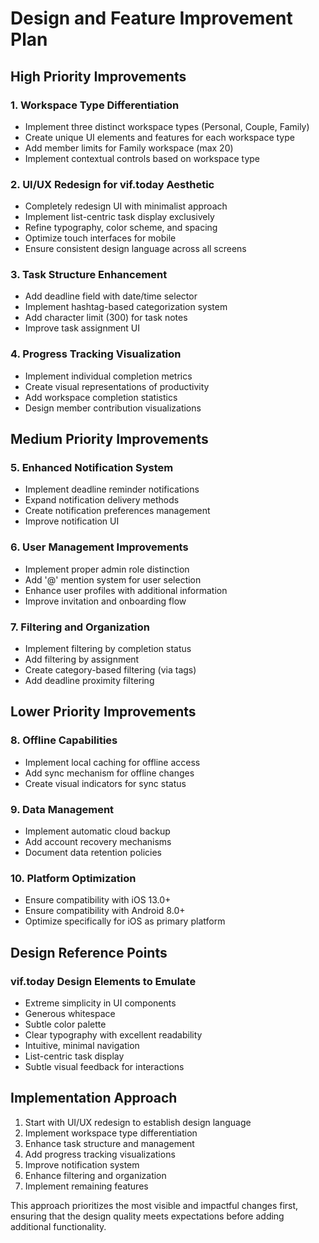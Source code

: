 # Design and Feature Improvement Plan

## High Priority Improvements

### 1. Workspace Type Differentiation
- Implement three distinct workspace types (Personal, Couple, Family)
- Create unique UI elements and features for each workspace type
- Add member limits for Family workspace (max 20)
- Implement contextual controls based on workspace type

### 2. UI/UX Redesign for vif.today Aesthetic
- Completely redesign UI with minimalist approach
- Implement list-centric task display exclusively
- Refine typography, color scheme, and spacing
- Optimize touch interfaces for mobile
- Ensure consistent design language across all screens

### 3. Task Structure Enhancement
- Add deadline field with date/time selector
- Implement hashtag-based categorization system
- Add character limit (300) for task notes
- Improve task assignment UI

### 4. Progress Tracking Visualization
- Implement individual completion metrics
- Create visual representations of productivity
- Add workspace completion statistics
- Design member contribution visualizations

## Medium Priority Improvements

### 5. Enhanced Notification System
- Implement deadline reminder notifications
- Expand notification delivery methods
- Create notification preferences management
- Improve notification UI

### 6. User Management Improvements
- Implement proper admin role distinction
- Add '@' mention system for user selection
- Enhance user profiles with additional information
- Improve invitation and onboarding flow

### 7. Filtering and Organization
- Implement filtering by completion status
- Add filtering by assignment
- Create category-based filtering (via tags)
- Add deadline proximity filtering

## Lower Priority Improvements

### 8. Offline Capabilities
- Implement local caching for offline access
- Add sync mechanism for offline changes
- Create visual indicators for sync status

### 9. Data Management
- Implement automatic cloud backup
- Add account recovery mechanisms
- Document data retention policies

### 10. Platform Optimization
- Ensure compatibility with iOS 13.0+
- Ensure compatibility with Android 8.0+
- Optimize specifically for iOS as primary platform

## Design Reference Points

### vif.today Design Elements to Emulate
- Extreme simplicity in UI components
- Generous whitespace
- Subtle color palette
- Clear typography with excellent readability
- Intuitive, minimal navigation
- List-centric task display
- Subtle visual feedback for interactions

## Implementation Approach

1. Start with UI/UX redesign to establish design language
2. Implement workspace type differentiation
3. Enhance task structure and management
4. Add progress tracking visualizations
5. Improve notification system
6. Enhance filtering and organization
7. Implement remaining features

This approach prioritizes the most visible and impactful changes first, ensuring that the design quality meets expectations before adding additional functionality.
